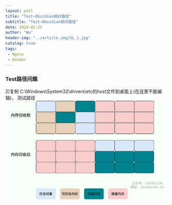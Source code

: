 ```yaml
---
layout: post
title: "Test—Obsidian相对路径"
subtitle: "Test—Obsidian相对路径"
date: 2024-02-25
author: "Wu"
header-img: "../article_img/SL_1.jpg"
catalog: true
tags: 
 - Nginx
 - Docker
---
```


### Test路径问题


2)复制 C:\Windows\System32\drivers\etc的host文件到桌面上(在这里不能编辑)，
测试路径
![](article_imgg/test.png)

